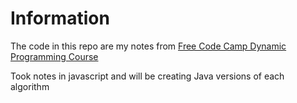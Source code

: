 # Information
The code in this repo are my notes from [Free Code Camp Dynamic Programming Course](https://www.youtube.com/watch?v=oBt53YbR9Kk&t)

Took notes in javascript and will be creating Java versions of each algorithm